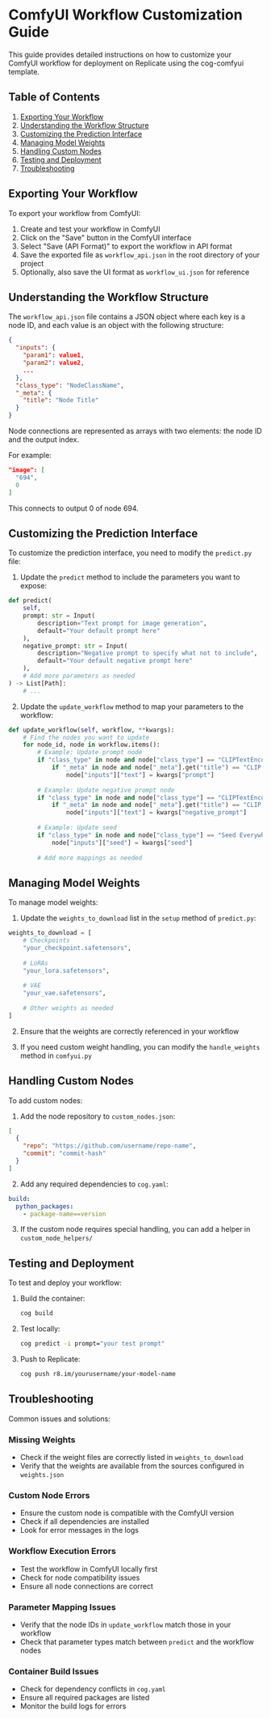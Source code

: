 # ComfyUI Workflow Customization Guide

This guide provides detailed instructions on how to customize your ComfyUI workflow for deployment on Replicate using the cog-comfyui template.

## Table of Contents

1. [Exporting Your Workflow](#exporting-your-workflow)
2. [Understanding the Workflow Structure](#understanding-the-workflow-structure)
3. [Customizing the Prediction Interface](#customizing-the-prediction-interface)
4. [Managing Model Weights](#managing-model-weights)
5. [Handling Custom Nodes](#handling-custom-nodes)
6. [Testing and Deployment](#testing-and-deployment)
7. [Troubleshooting](#troubleshooting)

## Exporting Your Workflow

To export your workflow from ComfyUI:

1. Create and test your workflow in ComfyUI
2. Click on the "Save" button in the ComfyUI interface
3. Select "Save (API Format)" to export the workflow in API format
4. Save the exported file as `workflow_api.json` in the root directory of your project
5. Optionally, also save the UI format as `workflow_ui.json` for reference

## Understanding the Workflow Structure

The `workflow_api.json` file contains a JSON object where each key is a node ID, and each value is an object with the following structure:

```json
{
  "inputs": {
    "param1": value1,
    "param2": value2,
    ...
  },
  "class_type": "NodeClassName",
  "_meta": {
    "title": "Node Title"
  }
}
```

Node connections are represented as arrays with two elements: the node ID and the output index.

For example:
```json
"image": [
  "694",
  0
]
```
This connects to output 0 of node 694.

## Customizing the Prediction Interface

To customize the prediction interface, you need to modify the `predict.py` file:

1. Update the `predict` method to include the parameters you want to expose:

```python
def predict(
    self,
    prompt: str = Input(
        description="Text prompt for image generation",
        default="Your default prompt here"
    ),
    negative_prompt: str = Input(
        description="Negative prompt to specify what not to include",
        default="Your default negative prompt here"
    ),
    # Add more parameters as needed
) -> List[Path]:
    # ...
```

2. Update the `update_workflow` method to map your parameters to the workflow:

```python
def update_workflow(self, workflow, **kwargs):
    # Find the nodes you want to update
    for node_id, node in workflow.items():
        # Example: Update prompt node
        if "class_type" in node and node["class_type"] == "CLIPTextEncode":
            if "_meta" in node and node["_meta"].get("title") == "CLIP Text Encode":
                node["inputs"]["text"] = kwargs["prompt"]
                
        # Example: Update negative prompt node
        if "class_type" in node and node["class_type"] == "CLIPTextEncode":
            if "_meta" in node and node["_meta"].get("title") == "CLIP Text Encode (Negative)":
                node["inputs"]["text"] = kwargs["negative_prompt"]
                
        # Example: Update seed
        if "class_type" in node and node["class_type"] == "Seed Everywhere":
            node["inputs"]["seed"] = kwargs["seed"]
            
        # Add more mappings as needed
```

## Managing Model Weights

To manage model weights:

1. Update the `weights_to_download` list in the `setup` method of `predict.py`:

```python
weights_to_download = [
    # Checkpoints
    "your_checkpoint.safetensors",
    
    # LoRAs
    "your_lora.safetensors",
    
    # VAE
    "your_vae.safetensors",
    
    # Other weights as needed
]
```

2. Ensure that the weights are correctly referenced in your workflow

3. If you need custom weight handling, you can modify the `handle_weights` method in `comfyui.py`

## Handling Custom Nodes

To add custom nodes:

1. Add the node repository to `custom_nodes.json`:

```json
[
  {
    "repo": "https://github.com/username/repo-name",
    "commit": "commit-hash"
  }
]
```

2. Add any required dependencies to `cog.yaml`:

```yaml
build:
  python_packages:
    - package-name==version
```

3. If the custom node requires special handling, you can add a helper in `custom_node_helpers/`

## Testing and Deployment

To test and deploy your workflow:

1. Build the container:
   ```bash
   cog build
   ```

2. Test locally:
   ```bash
   cog predict -i prompt="your test prompt"
   ```

3. Push to Replicate:
   ```bash
   cog push r8.im/yourusername/your-model-name
   ```

## Troubleshooting

Common issues and solutions:

### Missing Weights
- Check if the weight files are correctly listed in `weights_to_download`
- Verify that the weights are available from the sources configured in `weights.json`

### Custom Node Errors
- Ensure the custom node is compatible with the ComfyUI version
- Check if all dependencies are installed
- Look for error messages in the logs

### Workflow Execution Errors
- Test the workflow in ComfyUI locally first
- Check for node compatibility issues
- Ensure all node connections are correct

### Parameter Mapping Issues
- Verify that the node IDs in `update_workflow` match those in your workflow
- Check that parameter types match between `predict` and the workflow nodes

### Container Build Issues
- Check for dependency conflicts in `cog.yaml`
- Ensure all required packages are listed
- Monitor the build logs for errors 